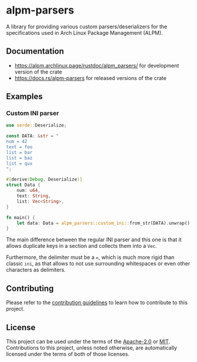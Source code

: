 # alpm-parsers

A library for providing various custom parsers/deserializers for the specifications used in Arch Linux Package Management (ALPM).

## Documentation

- <https://alpm.archlinux.page/rustdoc/alpm_parsers/> for development version of the crate
- <https://docs.rs/alpm-parsers> for released versions of the crate

## Examples

### Custom INI parser

```rust
use serde::Deserialize;

const DATA: &str = "
num = 42
text = foo
list = bar
list = baz
list = qux
";

#[derive(Debug, Deserialize)]
struct Data {
    num: u64,
    text: String,
    list: Vec<String>,
}

fn main() {
    let data: Data = alpm_parsers::custom_ini::from_str(DATA).unwrap();
}
```

The main difference between the regular INI parser and this one is that it allows duplicate keys in a section and collects them into a `Vec`.

Furthermore, the delimiter must be a ` = `, which is much more rigid than classic `ini`, as that allows to not use surrounding whitespaces or even other characters as delimiters.

## Contributing

Please refer to the [contribution guidelines] to learn how to contribute to this project.

## License

This project can be used under the terms of the [Apache-2.0] or [MIT].
Contributions to this project, unless noted otherwise, are automatically licensed under the terms of both of those licenses.

[contribution guidelines]: ../CONTRIBUTING.md
[Apache-2.0]: ../LICENSES/Apache-2.0.txt
[MIT]: ../LICENSES/MIT.txt
